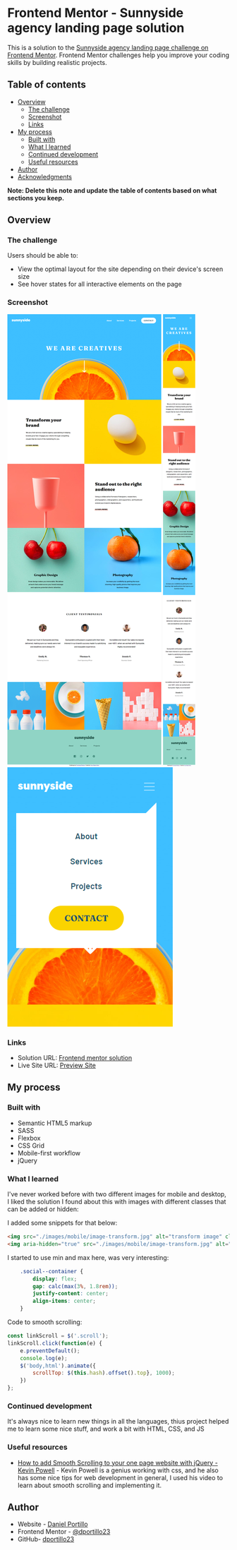# Frontend Mentor - Sunnyside agency landing page solution

This is a solution to the [Sunnyside agency landing page challenge on Frontend Mentor](https://www.frontendmentor.io/challenges/sunnyside-agency-landing-page-7yVs3B6ef). Frontend Mentor challenges help you improve your coding skills by building realistic projects.

## Table of contents

- [Overview](#overview)
  - [The challenge](#the-challenge)
  - [Screenshot](#screenshot)
  - [Links](#links)
- [My process](#my-process)
  - [Built with](#built-with)
  - [What I learned](#what-i-learned)
  - [Continued development](#continued-development)
  - [Useful resources](#useful-resources)
- [Author](#author)
- [Acknowledgments](#acknowledgments)

**Note: Delete this note and update the table of contents based on what sections you keep.**

## Overview

### The challenge

Users should be able to:

- View the optimal layout for the site depending on their device's screen size
- See hover states for all interactive elements on the page

### Screenshot

![Desktop Preview](./screenshots/Desktop_preview.png)
![Mobile Preview](./screenshots/Mobile_preview.png)
![Mobile Menu](./screenshots/Mobile_menu.png)



### Links

- Solution URL: [Frontend mentor solution](https://www.frontendmentor.io/solutions/responsive-landing-page-using-sass-and-jquery-oGQmmgvTS)
- Live Site URL: [Preview Site](https://dportillo23.github.io/sunnyside-agency-landing-page-main/)

## My process

### Built with

- Semantic HTML5 markup
- SASS
- Flexbox
- CSS Grid
- Mobile-first workflow
- jQuery


### What I learned

I've never worked before with two different images for mobile and desktop, I liked the solution I found about this with images with different classes that can be added or hidden:

I added some snippets for that below:

```html
<img src="./images/mobile/image-transform.jpg" alt="transform image" class="mobile--img img--tile">
<img aria-hidden="true" src="./images/mobile/image-transform.jpg" alt="transform image" class="desktop--img img--tile">
```

I started to use min and max here, was very interesting:

```css
    .social--container {
        display: flex;
        gap: calc(max(3%, 1.8rem));
        justify-content: center;
        align-items: center;
    }
```

Code to smooth scrolling:

```js
const linkScroll = $('.scroll');
linkScroll.click(function(e) {
    e.preventDefault();
    console.log(e);
    $('body,html').animate({
        scrollTop: $(this.hash).offset().top}, 1000);
    })
};
```


### Continued development

It's always nice to learn new things in all the languages, thius project helped me to learn some nice stuff, and work a bit with HTML, CSS, and JS

### Useful resources

- [How to add Smooth Scrolling to your one page website with jQuery - Kevin Powell](https://www.youtube.com/watch?v=x0YnVwAuNQI&t=810s) - Kevin Powell is a genius working with css, and he also has some nice tips for web development in general, I used his video to learn about smooth scrolling and implementing it.


## Author

- Website - [Daniel Portillo](https://dportillo23.github.io/My-Personal-Site/)
- Frontend Mentor - [@dportillo23](https://www.frontendmentor.io/profile/dportillo23)
- GitHub- [dportillo23](https://github.com/dportillo23)
